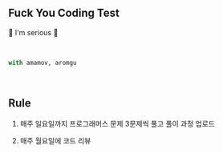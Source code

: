 ## Fuck You Coding Test

💚  I'm serious 💚

<br>

```python
with amamov, aromgu
```

<br>

## Rule

1. 매주 일요일까지 프로그래머스 문제 3문제씩 풀고 풀이 과정 업로드

2. 매주 월요일에 코드 리뷰

